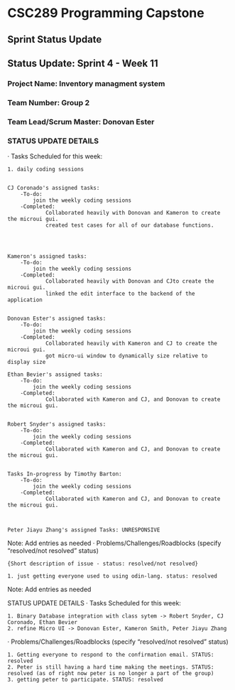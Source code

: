 # CSC289 Programming Capstone

## Sprint Status Update

## Status Update: Sprint 4 - Week 11

### Project Name: Inventory managment system

### Team Number: Group 2

### Team Lead/Scrum Master: Donovan Ester



### STATUS UPDATE DETAILS

· Tasks Scheduled for this week:

    1. daily coding sessions
  

    CJ Coronado's assigned tasks:
        -To-do:
            join the weekly coding sessions
        -Completed:
                Collaborated heavily with Donovan and Kameron to create the microui gui.
                created test cases for all of our database functions.

                


    Kameron's assigned tasks:
        -To-do:
            join the weekly coding sessions
        -Completed:
                Collaborated heavily with Donovan and CJto create the microui gui.
                linked the edit interface to the backend of the application
                

    Donovan Ester's assigned tasks:
        -To-do:
            join the weekly coding sessions
        -Completed:
                Collaborated heavily with Kameron and CJ to create the microui gui.
                got micro-ui window to dynamically size relative to display size

    Ethan Bevier's assigned tasks:
        -To-do:
            join the weekly coding sessions
        -Completed:
                Collaborated with Kameron and CJ, and Donovan to create the microui gui.


    Robert Snyder's assigned tasks:
        -To-do:
            join the weekly coding sessions
        -Completed:
                Collaborated with Kameron and CJ, and Donovan to create the microui gui.


    Tasks In-progress by Timothy Barton:
        -To-do:
            join the weekly coding sessions
        -Completed:
                Collaborated with Kameron and CJ, and Donovan to create the microui gui.

        

    Peter Jiayu Zhang's assigned Tasks: UNRESPONSIVE

    


Note: Add entries as needed
 ·  Problems/Challenges/Roadblocks (specify “resolved/not resolved” status)

    {Short description of issue - status: resolved/not resolved}
    
    1. just getting everyone used to using odin-lang. status: resolved

Note: Add entries as needed


STATUS UPDATE DETAILS
·   Tasks Scheduled for this week:

    1. Binary Database integration with class sytem -> Robert Snyder, CJ Coronado, Ethan Bevier
    2. refine Micro UI -> Donovan Ester, Kameron Smith, Peter Jiayu Zhang
    
·   Problems/Challenges/Roadblocks (specify “resolved/not resolved” status)

    1. Getting everyone to respond to the confirmation email. STATUS: resolved
    2. Peter is still having a hard time making the meetings. STATUS: resolved (as of right now peter is no longer a part of the group)
    3. getting peter to participate. STATUS: resolved

                

